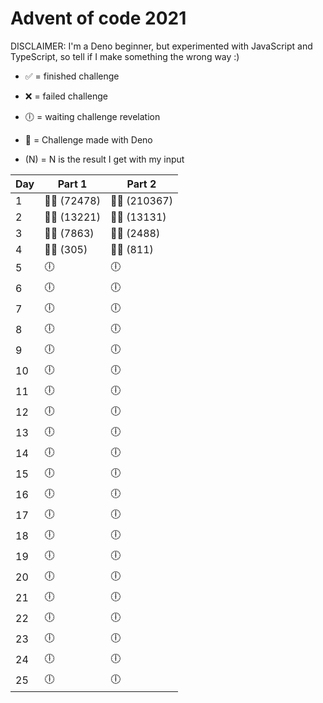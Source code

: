 # Advent of code 2021

DISCLAIMER: I'm a Deno beginner, but experimented with JavaScript and TypeScript, so tell if I make something the wrong way :)

- ✅ = finished challenge
- ❌ = failed challenge
- 🕕 = waiting challenge revelation

- 🦕 = Challenge made with Deno

- (N) = N is the result I get with my input

| Day | Part 1       | Part 2        |
| --- | ------------ | ------------- |
| 1   | 🦕✅ (72478) | 🦕✅ (210367) |
| 2   | 🦕✅ (13221) | 🦕✅ (13131)  |
| 3   | 🦕✅ (7863)  | 🦕✅ (2488)   |
| 4   | 🦕✅ (305)   | 🦕✅ (811)    |
| 5   | 🕕           | 🕕            |
| 6   | 🕕           | 🕕            |
| 7   | 🕕           | 🕕            |
| 8   | 🕕           | 🕕            |
| 9   | 🕕           | 🕕            |
| 10  | 🕕           | 🕕            |
| 11  | 🕕           | 🕕            |
| 12  | 🕕           | 🕕            |
| 13  | 🕕           | 🕕            |
| 14  | 🕕           | 🕕            |
| 15  | 🕕           | 🕕            |
| 16  | 🕕           | 🕕            |
| 17  | 🕕           | 🕕            |
| 18  | 🕕           | 🕕            |
| 19  | 🕕           | 🕕            |
| 20  | 🕕           | 🕕            |
| 21  | 🕕           | 🕕            |
| 22  | 🕕           | 🕕            |
| 23  | 🕕           | 🕕            |
| 24  | 🕕           | 🕕            |
| 25  | 🕕           | 🕕            |
